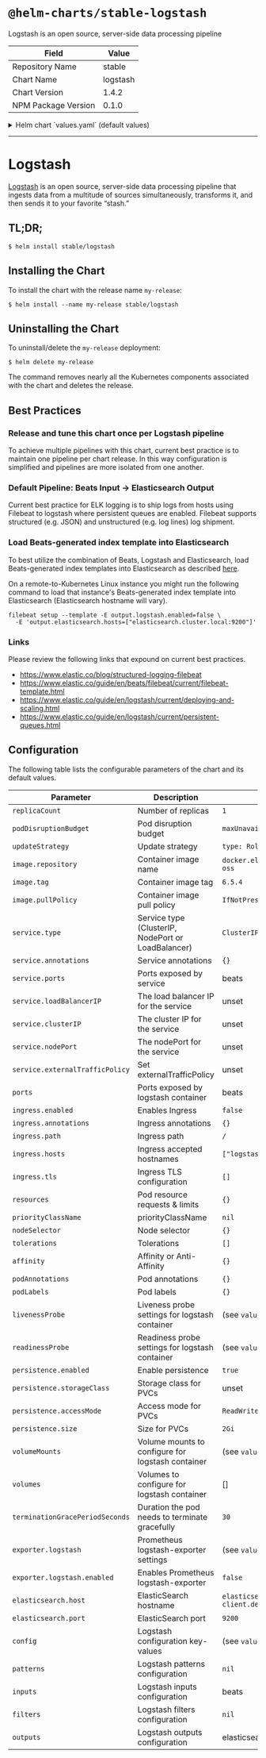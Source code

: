 # `@helm-charts/stable-logstash`

Logstash is an open source, server-side data processing pipeline

| Field               | Value    |
| ------------------- | -------- |
| Repository Name     | stable   |
| Chart Name          | logstash |
| Chart Version       | 1.4.2    |
| NPM Package Version | 0.1.0    |

<details>

<summary>Helm chart `values.yaml` (default values)</summary>

```yaml
replicaCount: 1

podDisruptionBudget:
  maxUnavailable: 1

updateStrategy:
  type: RollingUpdate

terminationGracePeriodSeconds: 30

image:
  repository: docker.elastic.co/logstash/logstash-oss
  tag: 6.5.4
  pullPolicy: IfNotPresent
  ## Add secrets manually via kubectl on kubernetes cluster and reference here
  #  pullSecrets:
  #    - name: "myKubernetesSecret"

service:
  type: ClusterIP
  # clusterIP: None
  # nodePort:
  # Set this to local, to preserve client source ip.  Default stripes out the source ip
  # externalTrafficPolicy: Local
  annotations:
    {}
    ## AWS example for use with LoadBalancer service type.
    # external-dns.alpha.kubernetes.io/hostname: logstash.cluster.local
    # service.beta.kubernetes.io/aws-load-balancer-cross-zone-load-balancing-enabled: "true"
    # service.beta.kubernetes.io/aws-load-balancer-internal: "true"
  ports:
    # syslog-udp:
    #   port: 1514
    #   targetPort: syslog-udp
    #   protocol: UDP
    # syslog-tcp:
    #   port: 1514
    #   targetPort: syslog-tcp
    #   protocol: TCP
    beats:
      port: 5044
      targetPort: beats
      protocol: TCP
    # http:
    #  port: 8080
    #  targetPort: http
    #  protocol: TCP
    # loadBalancerIP: 10.0.0.1
ports:
  # - name: syslog-udp
  #   containerPort: 1514
  #   protocol: UDP
  # - name: syslog-tcp
  #   containerPort: 1514
  #   protocol: TCP
  - name: beats
    containerPort: 5044
    protocol: TCP
  # - name: http
  #   containerPort: 8080
  #   protocol: TCP

ingress:
  enabled: false
  annotations:
    {}
    # kubernetes.io/ingress.class: nginx
    # kubernetes.io/tls-acme: "true"
  path: /
  hosts:
    - logstash.cluster.local
  tls: []
  #  - secretName: logstash-tls
  #    hosts:
  #      - logstash.cluster.local

resources:
  {}
  # We usually recommend not to specify default resources and to leave this as a conscious
  # choice for the user. This also increases chances charts run on environments with little
  # resources, such as Minikube. If you do want to specify resources, uncomment the following
  # lines, adjust them as necessary, and remove the curly braces after 'resources:'.
  # limits:
  #  cpu: 100m
  #  memory: 128Mi
  # requests:
  #  cpu: 100m
  #  memory: 128Mi

priorityClassName: ''

nodeSelector: {}

tolerations: []

affinity:
  {}
  # podAntiAffinity:
  #   requiredDuringSchedulingIgnoredDuringExecution:
  #     - topologyKey: "kubernetes.io/hostname"
  #       labelSelector:
  #         matchLabels:
  #           release: logstash

podAnnotations:
  {}
  # iam.amazonaws.com/role: "logstash-role"
  # prometheus.io/scrape: "true"
  # prometheus.io/path: "/metrics"
  # prometheus.io/port: "9198"

podLabels:
  {}
  # team: "developers"
  # service: "logstash"

livenessProbe:
  httpGet:
    path: /
    port: monitor
  initialDelaySeconds: 20
  # periodSeconds: 30
  # timeoutSeconds: 30
  # failureThreshold: 6
  # successThreshold: 1

readinessProbe:
  httpGet:
    path: /
    port: monitor
  initialDelaySeconds: 20
  # periodSeconds: 30
  # timeoutSeconds: 30
  # failureThreshold: 6
  # successThreshold: 1

persistence:
  enabled: true
  ## logstash data Persistent Volume Storage Class
  ## If defined, storageClassName: <storageClass>
  ## If set to "-", storageClassName: "", which disables dynamic provisioning
  ## If undefined (the default) or set to null, no storageClassName spec is
  ##   set, choosing the default provisioner.  (gp2 on AWS, standard on
  ##   GKE, AWS & OpenStack)
  ##
  # storageClass: "-"
  accessMode: ReadWriteOnce
  size: 2Gi

volumeMounts:
  - name: data
    mountPath: /usr/share/logstash/data
  - name: patterns
    mountPath: /usr/share/logstash/patterns
  - name: pipeline
    mountPath: /usr/share/logstash/pipeline

volumes:
  []
  # - name: tls
  #   secret:
  #     secretName: logstash-tls
  # - name: pipeline
  #   configMap:
  #     name: logstash-pipeline
  # - name: certs
  #   hostPath:
  #     path: /tmp

exporter:
  logstash:
    enabled: false
    image:
      repository: bonniernews/logstash_exporter
      tag: v0.1.2
      pullPolicy: IfNotPresent
    env: {}
    resources: {}
    path: /metrics
    port: 9198
    target:
      port: 9600
      path: /metrics
    livenessProbe:
      httpGet:
        path: /metrics
        port: ls-exporter
      periodSeconds: 15
      timeoutSeconds: 60
      failureThreshold: 8
      successThreshold: 1
    readinessProbe:
      httpGet:
        path: /metrics
        port: ls-exporter
      periodSeconds: 15
      timeoutSeconds: 60
      failureThreshold: 8
      successThreshold: 1

elasticsearch:
  host: elasticsearch-client.default.svc.cluster.local
  port: 9200

## ref: https://github.com/elastic/logstash-docker/blob/master/build/logstash/env2yaml/env2yaml.go
config:
  config.reload.automatic: 'true'
  path.config: /usr/share/logstash/pipeline
  path.data: /usr/share/logstash/data

  ## ref: https://www.elastic.co/guide/en/logstash/current/persistent-queues.html
  queue.checkpoint.writes: 1
  queue.drain: 'true'
  queue.max_bytes: 1gb # disk capacity must be greater than the value of `queue.max_bytes`
  queue.type: persisted

## Patterns for filters.
## Each YAML heredoc will become a separate pattern file.
patterns:
  # main: |-
  #   TESTING {"foo":.*}$

## NOTE: To achieve multiple pipelines with this chart, current best practice
## is to maintain one pipeline per chart release. In this way configuration is
## simplified and pipelines are more isolated from one another.

inputs:
  main: |-
    input {
      # udp {
      #   port => 1514
      #   type => syslog
      # }
      # tcp {
      #   port => 1514
      #   type => syslog
      # }
      beats {
        port => 5044
      }
      # http {
      #   port => 8080
      # }
      # kafka {
      #   ## ref: https://www.elastic.co/guide/en/logstash/current/plugins-inputs-kafka.html
      #   bootstrap_servers => "kafka-input:9092"
      #   codec => json { charset => "UTF-8" }
      #   consumer_threads => 1
      #   topics => ["source"]
      #   type => "example"
      # }
    }

filters:
  # main: |-
  #   filter {
  #   }

outputs:
  main: |-
    output {
      # stdout { codec => rubydebug }
      elasticsearch {
        hosts => ["${ELASTICSEARCH_HOST}:${ELASTICSEARCH_PORT}"]
        manage_template => false
        index => "%{[@metadata][beat]}-%{+YYYY.MM.dd}"
        document_type => "%{[@metadata][type]}"
      }
      # kafka {
      #   ## ref: https://www.elastic.co/guide/en/logstash/current/plugins-outputs-kafka.html
      #   bootstrap_servers => "kafka-output:9092"
      #   codec => json { charset => "UTF-8" }
      #   compression_type => "lz4"
      #   topic_id => "destination"
      # }
    }
```

</details>

---

# Logstash

[Logstash](https://www.elastic.co/products/logstash) is an open source, server-side data processing pipeline that ingests data from a multitude of sources simultaneously, transforms it, and then sends it to your favorite “stash.”

## TL;DR;

```console
$ helm install stable/logstash
```

## Installing the Chart

To install the chart with the release name `my-release`:

```console
$ helm install --name my-release stable/logstash
```

## Uninstalling the Chart

To uninstall/delete the `my-release` deployment:

```console
$ helm delete my-release
```

The command removes nearly all the Kubernetes components associated with the
chart and deletes the release.

## Best Practices

### Release and tune this chart once per Logstash pipeline

To achieve multiple pipelines with this chart, current best practice is to
maintain one pipeline per chart release. In this way configuration is
simplified and pipelines are more isolated from one another.

### Default Pipeline: Beats Input -> Elasticsearch Output

Current best practice for ELK logging is to ship logs from hosts using Filebeat
to logstash where persistent queues are enabled. Filebeat supports structured
(e.g. JSON) and unstructured (e.g. log lines) log shipment.

### Load Beats-generated index template into Elasticsearch

To best utilize the combination of Beats, Logstash and Elasticsearch,
load Beats-generated index templates into Elasticsearch as described [here](https://www.elastic.co/guide/en/beats/filebeat/current/filebeat-template.html).

On a remote-to-Kubernetes Linux instance you might run the following command to
load that instance's Beats-generated index template into Elasticsearch
(Elasticsearch hostname will vary).

```
filebeat setup --template -E output.logstash.enabled=false \
  -E 'output.elasticsearch.hosts=["elasticsearch.cluster.local:9200"]'
```

### Links

Please review the following links that expound on current best practices.

- https://www.elastic.co/blog/structured-logging-filebeat
- https://www.elastic.co/guide/en/beats/filebeat/current/filebeat-template.html
- https://www.elastic.co/guide/en/logstash/current/deploying-and-scaling.html
- https://www.elastic.co/guide/en/logstash/current/persistent-queues.html

## Configuration

The following table lists the configurable parameters of the chart and its default values.

| Parameter                       | Description                                        | Default                                          |
| ------------------------------- | -------------------------------------------------- | ------------------------------------------------ |
| `replicaCount`                  | Number of replicas                                 | `1`                                              |
| `podDisruptionBudget`           | Pod disruption budget                              | `maxUnavailable: 1`                              |
| `updateStrategy`                | Update strategy                                    | `type: RollingUpdate`                            |
| `image.repository`              | Container image name                               | `docker.elastic.co/logstash/logstash-oss`        |
| `image.tag`                     | Container image tag                                | `6.5.4`                                          |
| `image.pullPolicy`              | Container image pull policy                        | `IfNotPresent`                                   |
| `service.type`                  | Service type (ClusterIP, NodePort or LoadBalancer) | `ClusterIP`                                      |
| `service.annotations`           | Service annotations                                | `{}`                                             |
| `service.ports`                 | Ports exposed by service                           | beats                                            |
| `service.loadBalancerIP`        | The load balancer IP for the service               | unset                                            |
| `service.clusterIP`             | The cluster IP for the service                     | unset                                            |
| `service.nodePort`              | The nodePort for the service                       | unset                                            |
| `service.externalTrafficPolicy` | Set externalTrafficPolicy                          | unset                                            |
| `ports`                         | Ports exposed by logstash container                | beats                                            |
| `ingress.enabled`               | Enables Ingress                                    | `false`                                          |
| `ingress.annotations`           | Ingress annotations                                | `{}`                                             |
| `ingress.path`                  | Ingress path                                       | `/`                                              |
| `ingress.hosts`                 | Ingress accepted hostnames                         | `["logstash.cluster.local"]`                     |
| `ingress.tls`                   | Ingress TLS configuration                          | `[]`                                             |
| `resources`                     | Pod resource requests & limits                     | `{}`                                             |
| `priorityClassName`             | priorityClassName                                  | `nil`                                            |
| `nodeSelector`                  | Node selector                                      | `{}`                                             |
| `tolerations`                   | Tolerations                                        | `[]`                                             |
| `affinity`                      | Affinity or Anti-Affinity                          | `{}`                                             |
| `podAnnotations`                | Pod annotations                                    | `{}`                                             |
| `podLabels`                     | Pod labels                                         | `{}`                                             |
| `livenessProbe`                 | Liveness probe settings for logstash container     | (see `values.yaml`)                              |
| `readinessProbe`                | Readiness probe settings for logstash container    | (see `values.yaml`)                              |
| `persistence.enabled`           | Enable persistence                                 | `true`                                           |
| `persistence.storageClass`      | Storage class for PVCs                             | unset                                            |
| `persistence.accessMode`        | Access mode for PVCs                               | `ReadWriteOnce`                                  |
| `persistence.size`              | Size for PVCs                                      | `2Gi`                                            |
| `volumeMounts`                  | Volume mounts to configure for logstash container  | (see `values.yaml`)                              |
| `volumes`                       | Volumes to configure for logstash container        | []                                               |
| `terminationGracePeriodSeconds` | Duration the pod needs to terminate gracefully     | `30`                                             |
| `exporter.logstash`             | Prometheus logstash-exporter settings              | (see `values.yaml`)                              |
| `exporter.logstash.enabled`     | Enables Prometheus logstash-exporter               | `false`                                          |
| `elasticsearch.host`            | ElasticSearch hostname                             | `elasticsearch-client.default.svc.cluster.local` |
| `elasticsearch.port`            | ElasticSearch port                                 | `9200`                                           |
| `config`                        | Logstash configuration key-values                  | (see `values.yaml`)                              |
| `patterns`                      | Logstash patterns configuration                    | `nil`                                            |
| `inputs`                        | Logstash inputs configuration                      | beats                                            |
| `filters`                       | Logstash filters configuration                     | `nil`                                            |
| `outputs`                       | Logstash outputs configuration                     | elasticsearch                                    |
